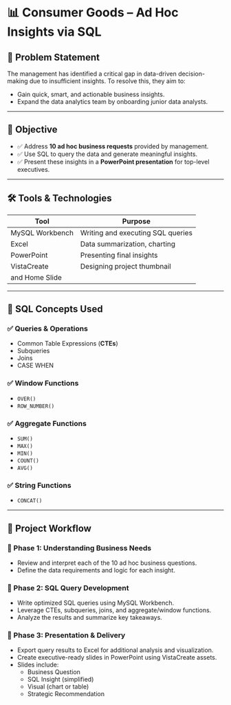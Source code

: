 # 📊 Consumer Goods – Ad Hoc Insights via SQL

## 🧩 Problem Statement

The management has identified a critical gap in data-driven decision-making due to insufficient insights. To resolve this, they aim to:

- Gain quick, smart, and actionable business insights.
- Expand the data analytics team by onboarding junior data analysts.

---

## 🎯 Objective

- ✅ Address **10 ad hoc business requests** provided by management.
- ✅ Use SQL to query the data and generate meaningful insights.
- ✅ Present these insights in a **PowerPoint presentation** for top-level executives.

---

## 🛠️ Tools & Technologies

| Tool           | Purpose                              |
|----------------|--------------------------------------|
| MySQL Workbench| Writing and executing SQL queries    |
| Excel          | Data summarization, charting         |
| PowerPoint     | Presenting final insights            |
| VistaCreate    | Designing project thumbnail          
                   and Home Slide                       |  

---

## 🧠 SQL Concepts Used

### ✅ Queries & Operations
- Common Table Expressions (**CTEs**)
- Subqueries
- Joins
- CASE WHEN

### ✅ Window Functions
- `OVER()`
- `ROW_NUMBER()`

### ✅ Aggregate Functions
- `SUM()`
- `MAX()`
- `MIN()`
- `COUNT()`
- `AVG()`

### ✅ String Functions
- `CONCAT()`

---

## 📝 Project Workflow

### 🔹 Phase 1: Understanding Business Needs
- Review and interpret each of the 10 ad hoc business questions.
- Define the data requirements and logic for each insight.

### 🔹 Phase 2: SQL Query Development
- Write optimized SQL queries using MySQL Workbench.
- Leverage CTEs, subqueries, joins, and aggregate/window functions.
- Analyze the results and summarize key takeaways.

### 🔹 Phase 3: Presentation & Delivery
- Export query results to Excel for additional analysis and visualization.
- Create executive-ready slides in PowerPoint using VistaCreate assets.
- Slides include:
  - Business Question
  - SQL Insight (simplified)
  - Visual (chart or table)
  - Strategic Recommendation





